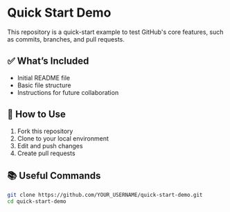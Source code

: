 # Quick Start Demo

This repository is a quick-start example to test GitHub's core features, such as commits, branches, and pull requests.

## ✅ What’s Included

- Initial README file
- Basic file structure
- Instructions for future collaboration

## 🔄 How to Use

1. Fork this repository
2. Clone to your local environment
3. Edit and push changes
4. Create pull requests

## 📚 Useful Commands

```bash
git clone https://github.com/YOUR_USERNAME/quick-start-demo.git
cd quick-start-demo
